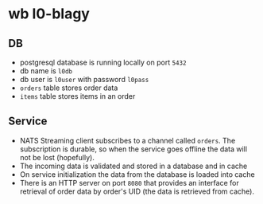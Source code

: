 # wb l0-blagy

## DB

* postgresql database is running locally on port `5432`
* db name is `l0db`
* db user is `l0user` with password `l0pass`
* `orders` table stores order data
* `items` table stores items in an order

## Service

* NATS Streaming client subscribes to a channel called `orders`. The subscription is durable, so when the service goes offline the data will not be lost (hopefully).
* The incoming data is validated and stored in a database and in cache
* On service initialization the data from the database is loaded into cache
* There is an HTTP server on port `8080` that provides an interface for retrieval of order data by order's UID (the data is retrieved from cache).
